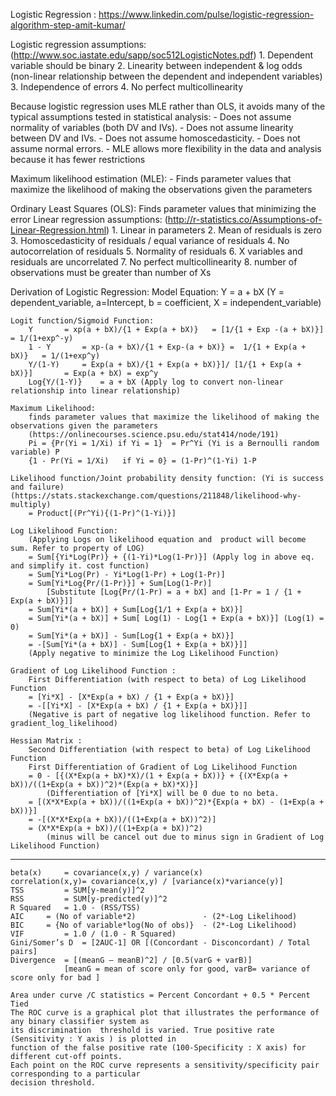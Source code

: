 Logistic Regression : https://www.linkedin.com/pulse/logistic-regression-algorithm-step-amit-kumar/

Logistic regression assumptions: 		(http://www.soc.iastate.edu/sapp/soc512LogisticNotes.pdf)
	1. Dependent variable should be binary
	2. Linearity between independent & log odds (non-linear relationship between the dependent and independent variables)
	3. Independence of errors
	4. No perfect multicollinearity
    
Because logistic regression uses MLE rather than OLS, it avoids many of the typical assumptions tested in statistical analysis:
	- Does not assume normality of variables (both DV and IVs).
	- Does not assume linearity between DV and IVs.
	- Does not assume homoscedasticity.
	- Does not assume normal errors.
	- MLE allows more flexibility in the data and analysis because it has fewer restrictions
  
Maximum likelihood estimation (MLE): 
	- Finds parameter values that maximize the likelihood of making the observations given the parameters

Ordinary Least Squares (OLS): Finds parameter values that minimizing the error
Linear regression assumptions: (http://r-statistics.co/Assumptions-of-Linear-Regression.html)
	1. Linear in parameters
	2. Mean of residuals is zero
	3. Homoscedasticity of residuals /	equal variance of residuals
	4. No autocorrelation of residuals
	5. Normality of residuals 
	6. X variables and residuals are uncorrelated 
	7. No perfect multicollinearity
	8. number of observations must be greater than number of Xs

Derivation of Logistic Regression:
 	Model Equation: 
		Y = a + bX (Y = dependent_variable, a=Intercept, b = coefficient, X = independent_variable)
	
	Logit function/Sigmoid Function:
		Y 		= xp(a + bX)/{1 + Exp(a + bX)}   = [1/{1 + Exp -(a + bX)}] = 1/(1+exp^-y)
		1 - Y 		= xp-(a + bX)/{1 + Exp-(a + bX)} =  1/{1 + Exp(a + bX)}	  = 1/(1+exp^y)
		Y/(1-Y)		= Exp(a + bX)/{1 + Exp(a + bX)}]/ [1/{1 + Exp(a + bX)}] 	  = Exp(a + bX) = exp^y
		Log{Y/(1-Y)}	= a + bX (Apply log to convert non-linear relationship into linear relationship)
	
	Maximum Likelihood: 
		finds parameter values that maximize the likelihood of making the observations given the parameters
		(https://onlinecourses.science.psu.edu/stat414/node/191)
		Pi = {Pr(Yi = 1/Xi) if Yi = 1}	= Pr^Yi (Yi is a Bernoulli random variable) P
		{1 - Pr(Yi = 1/Xi)   if Yi = 0}	= (1-Pr)^(1-Yi)	1-P
			
	Likelihood function/Joint probability density function: (Yi is success and failure)
	(https://stats.stackexchange.com/questions/211848/likelihood-why-multiply)
		= Product[(Pr^Yi){(1-Pr)^(1-Yi)}]
		
	Log Likelihood Function:
		(Applying Logs on likelihood equation and  product will become sum. Refer to property of LOG)
		= Sum[{Yi*Log(Pr)} + {(1-Yi)*Log(1-Pr)}] (Apply log in above eq. and simplify it. cost function)
		= Sum[Yi*Log(Pr) - Yi*Log(1-Pr) + Log(1-Pr)]
		= Sum[Yi*Log{Pr/(1-Pr)}] + Sum[Log(1-Pr)] 
			[Substitute [Log{Pr/(1-Pr) = a + bX] and [1-Pr = 1 / {1 + Exp(a + bX)}]]
		= Sum[Yi*(a + bX)] + Sum[Log{1/1 + Exp(a + bX)}]
		= Sum[Yi*(a + bX)] + Sum[ Log(1) - Log{1 + Exp(a + bX)}] (Log(1) = 0)
		= Sum[Yi*(a + bX)] - Sum[Log{1 + Exp(a + bX)}]				
		= -[Sum[Yi*(a + bX)] - Sum[Log{1 + Exp(a + bX)}]] 
		(Apply negative to minimize the Log Likelihood Function)
		
	Gradient of Log Likelihood Function : 
		First Differentiation (with respect to beta) of Log Likelihood Function
		= [Yi*X] - [X*Exp(a + bX) / {1 + Exp(a + bX)}]
		= -[[Yi*X] - [X*Exp(a + bX) / {1 + Exp(a + bX)}]]	
		(Negative is part of negative log likelihood function. Refer to gradient_log_likelihood)
		
	Hessian Matrix :
		Second Differentiation (with respect to beta) of Log Likelihood Function
		First Differentiation of Gradient of Log Likelihood Function
		= 0 - [{(X*Exp(a + bX)*X)/(1 + Exp(a + bX))} + {(X*Exp(a + bX))/((1+Exp(a + bX))^2)*(Exp(a + bX)*X)}]	
			(Differentiation of [Yi*X] will be 0 due to no beta.
		= [(X*X*Exp(a + bX))/((1+Exp(a + bX))^2)*{Exp(a + bX) - (1+Exp(a + bX))}]
		= -[(X*X*Exp(a + bX))/((1+Exp(a + bX))^2)]
		= (X*X*Exp(a + bX))/((1+Exp(a + bX))^2) 
			(minus will be cancel out due to minus sign in Gradient of Log Likelihood Function)
			
---------------------------------------------------------------------------------------------------------------------------------------

	beta(x) 	= covariance(x,y) / variance(x)
	correlation(x,y)= covariance(x,y) / [variance(x)*variance(y)]
	TSS 		= SUM[y-mean(y)]^2
	RSS 		= SUM[y-predicted(y)]^2
	R Squared	= 1.0 - (RSS/TSS)
	AIC		= (No of variable*2)               - (2*-Log Likelihood)
	BIC		= {No of variable*log(No of obs)}  - (2*-Log Likelihood)
	VIF 		= 1.0 / (1.0 - R Squared)
	Gini/Somer’s D 	= [2AUC-1] OR [(Concordant - Disconcordant) / Total  pairs]
	Divergence 	= [(meanG – meanB)^2] / [0.5(varG + varB)]	
				[meanG = mean of score only for good, varB= variance of score only for bad ]
				
	Area under curve /C statistics = Percent Concordant + 0.5 * Percent Tied 
	The ROC curve is a graphical plot that illustrates the performance of any binary classifier system as 
	its discrimination 	threshold is varied. True positive rate (Sensitivity : Y axis ) is plotted in 
	function of the false positive rate (100-Specificity : X axis) for different cut-off points. 
	Each point on the ROC curve represents a sensitivity/specificity pair corresponding to a particular 
	decision threshold.
